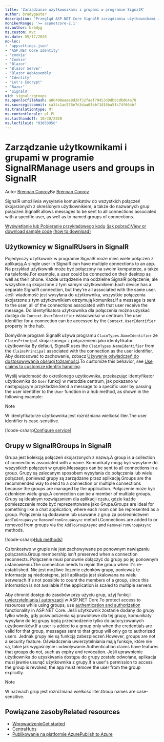 ```yaml
---
title: 'Zarządzanie użytkownikami i grupami w programie SignalR'
author: bradygaster
description: 'Przegląd ASP.NET Core SignalR zarządzania użytkownikami i grupami.'
monikerRange: '>= aspnetcore-2.1'
ms.author: bradyg
ms.custom: mvc
ms.date: 05/17/2020
no-loc:
- 'appsettings.json'
- 'ASP.NET Core Identity'
- 'cookie'
- 'Cookie'
- 'Blazor'
- 'Blazor Server'
- 'Blazor WebAssembly'
- 'Identity'
- "Let's Encrypt"
- 'Razor'
- 'SignalR'
uid: signalr/groups
ms.openlocfilehash: a86408eaae8d3df32faef79453d9db0cdbd64a78
ms.sourcegitcommit: ca34c1ac578e7d3daa0febf1810ba5fc74f60bbf
ms.translationtype: MT
ms.contentlocale: pl-PL
ms.lasthandoff: 10/30/2020
ms.locfileid: "93050956"
---
```

# <a name="manage-users-and-groups-in-no-locsignalr"></a><span data-ttu-id="e4dad-103">Zarządzanie użytkownikami i grupami w programie SignalR</span><span class="sxs-lookup"><span data-stu-id="e4dad-103">Manage users and groups in SignalR</span></span>

<span data-ttu-id="e4dad-104">Autor [Brennan Conroy](https://github.com/BrennanConroy)</span><span class="sxs-lookup"><span data-stu-id="e4dad-104">By [Brennan Conroy](https://github.com/BrennanConroy)</span></span>

<span data-ttu-id="e4dad-105">SignalR umożliwia wysyłanie komunikatów do wszystkich połączeń skojarzonych z określonym użytkownikiem, a także do nazwanych grup połączeń.</span><span class="sxs-lookup"><span data-stu-id="e4dad-105">SignalR allows messages to be sent to all connections associated with a specific user, as well as to named groups of connections.</span></span>

<span data-ttu-id="e4dad-106">[Wyświetlanie lub Pobieranie przykładowego kodu](https://github.com/dotnet/AspNetCore.Docs/tree/master/aspnetcore/signalr/groups/sample/) [(jak pobrać)](xref:index#how-to-download-a-sample)</span><span class="sxs-lookup"><span data-stu-id="e4dad-106">[View or download sample code](https://github.com/dotnet/AspNetCore.Docs/tree/master/aspnetcore/signalr/groups/sample/) [(how to download)](xref:index#how-to-download-a-sample)</span></span>

## <a name="users-in-no-locsignalr"></a><span data-ttu-id="e4dad-107">Użytkownicy w SignalR</span><span class="sxs-lookup"><span data-stu-id="e4dad-107">Users in SignalR</span></span>

<span data-ttu-id="e4dad-108">Pojedynczy użytkownik w programie SignalR może mieć wiele połączeń z aplikacją.</span><span class="sxs-lookup"><span data-stu-id="e4dad-108">A single user in SignalR can have multiple connections to an app.</span></span> <span data-ttu-id="e4dad-109">Na przykład użytkownik może być połączony na swoim komputerze, a także na telefonie.</span><span class="sxs-lookup"><span data-stu-id="e4dad-109">For example, a user could be connected on their desktop as well as their phone.</span></span> <span data-ttu-id="e4dad-110">Każde urządzenie ma oddzielne SignalR połączenie, ale wszystkie są skojarzone z tym samym użytkownikiem.</span><span class="sxs-lookup"><span data-stu-id="e4dad-110">Each device has a separate SignalR connection, but they're all associated with the same user.</span></span> <span data-ttu-id="e4dad-111">Jeśli wiadomość jest wysyłana do użytkownika, wszystkie połączenia skojarzone z tym użytkownikiem otrzymują komunikat.</span><span class="sxs-lookup"><span data-stu-id="e4dad-111">If a message is sent to the user, all of the connections associated with that user receive the message.</span></span> <span data-ttu-id="e4dad-112">Do identyfikatora użytkownika dla połączenia można uzyskać dostęp do `Context.UserIdentifier` właściwości w centrum.</span><span class="sxs-lookup"><span data-stu-id="e4dad-112">The user identifier for a connection can be accessed by the `Context.UserIdentifier` property in the hub.</span></span>

<span data-ttu-id="e4dad-113">Domyślnie program SignalR używa programu `ClaimTypes.NameIdentifier` ze `ClaimsPrincipal` skojarzonego z połączeniem jako identyfikator użytkownika.</span><span class="sxs-lookup"><span data-stu-id="e4dad-113">By default, SignalR uses the `ClaimTypes.NameIdentifier` from the `ClaimsPrincipal` associated with the connection as the user identifier.</span></span> <span data-ttu-id="e4dad-114">Aby dostosować to zachowanie, zobacz [Używanie oświadczeń do dostosowywania obsługi tożsamości](xref:signalr/authn-and-authz#use-claims-to-customize-identity-handling).</span><span class="sxs-lookup"><span data-stu-id="e4dad-114">To customize this behavior, see [Use claims to customize identity handling](xref:signalr/authn-and-authz#use-claims-to-customize-identity-handling).</span></span>

<span data-ttu-id="e4dad-115">Wyślij wiadomość do określonego użytkownika, przekazując identyfikator użytkownika do `User` funkcji w metodzie centrum, jak pokazano w następującym przykładzie:</span><span class="sxs-lookup"><span data-stu-id="e4dad-115">Send a message to a specific user by passing the user identifier to the `User` function in a hub method, as shown in the following example:</span></span>

> [!NOTE]
> <span data-ttu-id="e4dad-116">W identyfikatorze użytkownika jest rozróżniana wielkość liter.</span><span class="sxs-lookup"><span data-stu-id="e4dad-116">The user identifier is case-sensitive.</span></span>

[!code-csharp[Configure service](groups/sample/Hubs/ChatHub.cs?range=29-32)]

## <a name="groups-in-no-locsignalr"></a><span data-ttu-id="e4dad-117">Grupy w SignalR</span><span class="sxs-lookup"><span data-stu-id="e4dad-117">Groups in SignalR</span></span>

<span data-ttu-id="e4dad-118">Grupa jest kolekcją połączeń skojarzonych z nazwą.</span><span class="sxs-lookup"><span data-stu-id="e4dad-118">A group is a collection of connections associated with a name.</span></span> <span data-ttu-id="e4dad-119">Komunikaty mogą być wysyłane do wszystkich połączeń w grupie.</span><span class="sxs-lookup"><span data-stu-id="e4dad-119">Messages can be sent to all connections in a group.</span></span> <span data-ttu-id="e4dad-120">Grupy są zalecanym sposobem wysyłania do połączenia lub wielu połączeń, ponieważ grupy są zarządzane przez aplikację.</span><span class="sxs-lookup"><span data-stu-id="e4dad-120">Groups are the recommended way to send to a connection or multiple connections because the groups are managed by the application.</span></span> <span data-ttu-id="e4dad-121">Połączenie może być członkiem wielu grup.</span><span class="sxs-lookup"><span data-stu-id="e4dad-121">A connection can be a member of multiple groups.</span></span> <span data-ttu-id="e4dad-122">Grupy są idealnym rozwiązaniem dla aplikacji czatu, gdzie każde pomieszczenie może być reprezentowane jako Grupa.</span><span class="sxs-lookup"><span data-stu-id="e4dad-122">Groups are ideal for something like a chat application, where each room can be represented as a group.</span></span> <span data-ttu-id="e4dad-123">Połączenia są dodawane lub usuwane z grup za pośrednictwem `AddToGroupAsync` `RemoveFromGroupAsync` metod i.</span><span class="sxs-lookup"><span data-stu-id="e4dad-123">Connections are added to or removed from groups via the `AddToGroupAsync` and `RemoveFromGroupAsync` methods.</span></span>

[!code-csharp[Hub methods](groups/sample/Hubs/ChatHub.cs?range=15-27)]

<span data-ttu-id="e4dad-124">Członkostwo w grupie nie jest zachowywane po ponownym nawiązaniu połączenia.</span><span class="sxs-lookup"><span data-stu-id="e4dad-124">Group membership isn't preserved when a connection reconnects.</span></span> <span data-ttu-id="e4dad-125">Połączenie musi ponownie dołączyć do grupy po jej ponownym ustanowieniu.</span><span class="sxs-lookup"><span data-stu-id="e4dad-125">The connection needs to rejoin the group when it's re-established.</span></span> <span data-ttu-id="e4dad-126">Nie jest możliwe liczenie członków grupy, ponieważ te informacje są niedostępne, jeśli aplikacja jest skalowana na wielu serwerach.</span><span class="sxs-lookup"><span data-stu-id="e4dad-126">It's not possible to count the members of a group, since this information is not available if the application is scaled to multiple servers.</span></span>

<span data-ttu-id="e4dad-127">Aby chronić dostęp do zasobów przy użyciu grup, użyj funkcji [uwierzytelniania i autoryzacji](xref:signalr/authn-and-authz) w ASP.NET Core.</span><span class="sxs-lookup"><span data-stu-id="e4dad-127">To protect access to resources while using groups, use [authentication and authorization](xref:signalr/authn-and-authz) functionality in ASP.NET Core.</span></span> <span data-ttu-id="e4dad-128">Jeśli użytkownik zostanie dodany do grupy tylko wtedy, gdy poświadczenia są prawidłowe dla tej grupy, komunikaty wysyłane do tej grupy będą przechodzenie tylko do autoryzowanych użytkowników.</span><span class="sxs-lookup"><span data-stu-id="e4dad-128">If a user is added to a group only when the credentials are valid for that group, messages sent to that group will only go to authorized users.</span></span> <span data-ttu-id="e4dad-129">Jednak grupy nie są funkcją zabezpieczeń.</span><span class="sxs-lookup"><span data-stu-id="e4dad-129">However, groups are not a security feature.</span></span> <span data-ttu-id="e4dad-130">Oświadczenia uwierzytelniania mają funkcje, które nie są, takie jak wygaśnięcie i odwoływanie.</span><span class="sxs-lookup"><span data-stu-id="e4dad-130">Authentication claims have features that groups do not, such as expiry and revocation.</span></span> <span data-ttu-id="e4dad-131">Jeśli uprawnienie użytkownika do uzyskiwania dostępu do grupy zostało odwołane, aplikacja musi jawnie usunąć użytkownika z grupy.</span><span class="sxs-lookup"><span data-stu-id="e4dad-131">If a user's permission to access the group is revoked, the app must remove the user from the group explicitly.</span></span>

> [!NOTE]
> <span data-ttu-id="e4dad-132">W nazwach grup jest rozróżniana wielkość liter.</span><span class="sxs-lookup"><span data-stu-id="e4dad-132">Group names are case-sensitive.</span></span>

## <a name="related-resources"></a><span data-ttu-id="e4dad-133">Powiązane zasoby</span><span class="sxs-lookup"><span data-stu-id="e4dad-133">Related resources</span></span>

* [<span data-ttu-id="e4dad-134">Wprowadzenie</span><span class="sxs-lookup"><span data-stu-id="e4dad-134">Get started</span></span>](xref:tutorials/signalr)
* [<span data-ttu-id="e4dad-135">Centra</span><span class="sxs-lookup"><span data-stu-id="e4dad-135">Hubs</span></span>](xref:signalr/hubs)
* [<span data-ttu-id="e4dad-136">Publikowanie na platformie Azure</span><span class="sxs-lookup"><span data-stu-id="e4dad-136">Publish to Azure</span></span>](xref:signalr/publish-to-azure-web-app)
